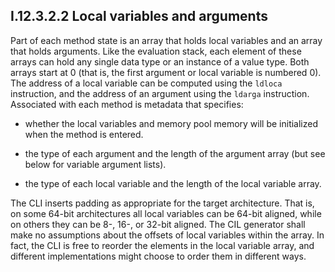 ## I.12.3.2.2 Local variables and arguments

Part of each method state is an array that holds local variables and an array that holds arguments. Like the evaluation stack, each element of these arrays can hold any single data type or an instance of a value type. Both arrays start at 0 (that is, the first argument or local variable is numbered 0). The address of a local variable can be computed using the `ldloca` instruction, and the address of an argument using the `ldarga` instruction. Associated with each method is metadata that specifies:

 * whether the local variables and memory pool memory will be initialized when the method is entered.

 * the type of each argument and the length of the argument array (but see below for variable argument lists).

 * the type of each local variable and the length of the local variable array.

The CLI inserts padding as appropriate for the target architecture. That is, on some 64-bit architectures all local variables can be 64-bit aligned, while on others they can be 8-, 16-, or 32-bit aligned. The CIL generator shall make no assumptions about the offsets of local variables within the array. In fact, the CLI is free to reorder the elements in the local variable array, and different implementations might choose to order them in different ways.
